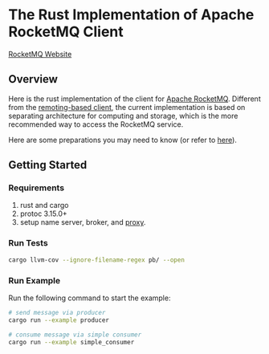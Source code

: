 # The Rust Implementation of Apache RocketMQ Client

[RocketMQ Website](https://rocketmq.apache.org/)

## Overview

Here is the rust implementation of the client for [Apache RocketMQ](https://rocketmq.apache.org/). Different from the [remoting-based client](https://github.com/apache/rocketmq/tree/develop/client), the current implementation is based on separating architecture for computing and storage, which is the more recommended way to access the RocketMQ service.

Here are some preparations you may need to know (or refer to [here](https://rocketmq.apache.org/docs/quickStart/02quickstart)).

## Getting Started

### Requirements

1. rust and cargo
2. protoc 3.15.0+
3. setup name server, broker, and [proxy](https://github.com/apache/rocketmq/tree/develop/proxy).

### Run Tests

```sh
cargo llvm-cov --ignore-filename-regex pb/ --open
```

### Run Example

Run the following command to start the example:

```sh
# send message via producer
cargo run --example producer

# consume message via simple consumer
cargo run --example simple_consumer
```
